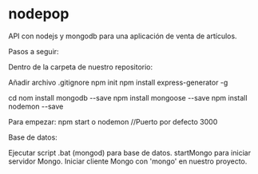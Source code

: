 # nodepop
API con nodejs y mongodb para una aplicación de venta de artículos.

Pasos a seguir:

Dentro de la carpeta de nuestro repositorio: 

Añadir archivo .gitignore
npm init
npm install express-generator -g

cd <proyecto>
nom install mongodb --save
npm install mongoose --save
npm install nodemon --save

Para empezar: npm start o nodemon //Puerto por defecto 3000




Base de datos:

Ejecutar script .bat (mongod) para base de datos. startMongo para iniciar servidor Mongo.
Iniciar cliente Mongo con 'mongo' en nuestro proyecto.

